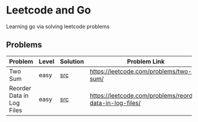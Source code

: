 # Leetcode and Go

Learning go via solving leetcode problems

## Problems

| Problem  | Level | Solution      | Problem Link
| -        | -     | -             | -
| Two Sum  | easy  | [src](twosum/twosum.go) | https://leetcode.com/problems/two-sum/
| Reorder Data in Log Files  | easy  | [src](reorderlogs/reorderlogs.go) | https://leetcode.com/problems/reorder-data-in-log-files/

